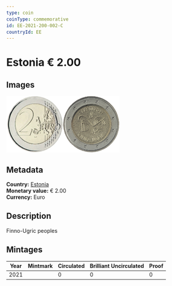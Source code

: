 ```yaml
---
type: coin
coinType: commemorative
id: EE-2021-200-002-C
countryId: EE
---
```


# Estonia € 2.00

## Images

<img src="../../Images/common-2007-200.webp" height="150" alt="Front image"><img src="Images/EE-2021-200-002.webp" height="150" alt="Back image">

## Metadata

**Country:** [Estonia](../../Countries/Estonia/index.md)\
**Monetary value:** € 2.00\
**Currency:** Euro

## Description
Finno-Ugric peoples

## Mintages

| Year | Mintmark | Circulated | Brilliant Uncirculated | Proof |
| ---- | -------- | ---------- | ---------------------- | ----- |
| 2021 | | 0 | 0 | 0 |
